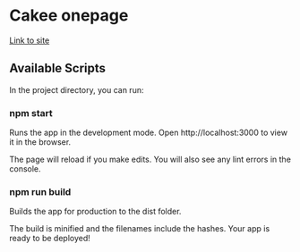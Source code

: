 # Cakee onepage

[Link to site](https://norbertluszkiewicz.github.io/Cakee-onepage/)

## Available Scripts

In the project directory, you can run:

### npm start


Runs the app in the development mode.
Open http://localhost:3000 to view it in the browser.

The page will reload if you make edits.
You will also see any lint errors in the console.

### npm run build

Builds the app for production to the dist folder.

The build is minified and the filenames include the hashes.
Your app is ready to be deployed!
